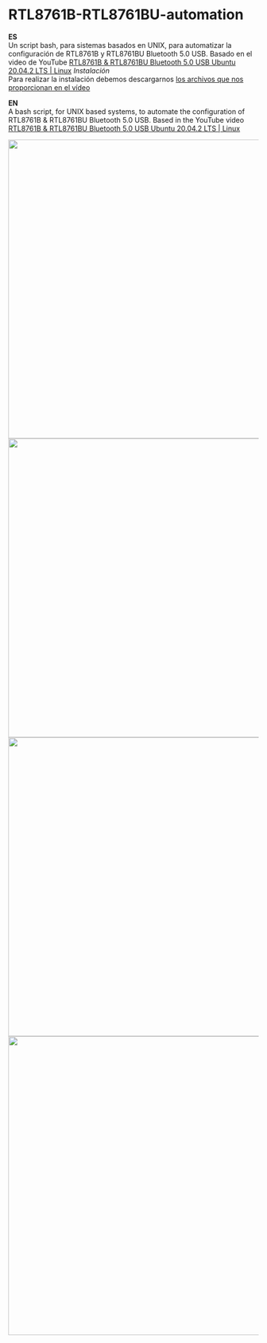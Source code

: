 # RTL8761B-RTL8761BU-automation
<b>ES</b><br>
Un script bash, para sistemas basados en UNIX, para automatizar la configuración de RTL8761B y RTL8761BU Bluetooth 5.0 USB. Basado en el video de YouTube <a href="https://youtu.be/GjwrQ6Nnp_c">RTL8761B & RTL8761BU Bluetooth 5.0 USB Ubuntu 20.04.2 LTS | Linux</a>
<i>Instalación</i><br>
Para realizar la instalación debemos descargarnos <a href="https://drive.google.com/file/d/1FkzIOuNAc1HErqbhkmbkwEisviAQP2IC/view">los archivos que nos proporcionan en el vídeo</a>

<b>EN</b> <br>
A bash script, for UNIX based systems, to automate the configuration of RTL8761B &amp; RTL8761BU Bluetooth 5.0 USB. Based in the YouTube video <a href="https://youtu.be/GjwrQ6Nnp_c">RTL8761B & RTL8761BU Bluetooth 5.0 USB Ubuntu 20.04.2 LTS | Linux</a>


<img height="600px" weight="auto" src="https://lh3.googleusercontent.com/u/0/drive-viewer/AFDK6gMl28NzRDLn8H7KlmOE54Db-fhFBGfJmPumywqFmYdkv-ozAsluIzZUNEDXKu1Yyk-iwA8G4QZGOvDfv68myLrP0NMR2g=w1920-h929">

<img height="600px" weight="auto" src="https://lh3.googleusercontent.com/u/0/d/1mZDJUidgJPaKj61w1eQ5EJ0MzxP6Bm7A=w1920-h929-iv1">
 
<img height="600px" weight="auto" src="https://lh3.googleusercontent.com/u/0/d/1VOFNML6ZY9EFm76xLEAebOIX4zRyUx0I=w1365-h929-iv1">


<img height="600px" weight="auto" src="https://lh3.googleusercontent.com/u/0/d/110Rk8s3NhLxwLYbWG_EHpZIQ35wNw_u9=w1365-h929-iv1">
